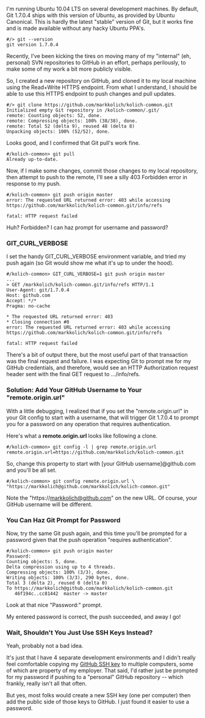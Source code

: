 I'm running Ubuntu 10.04 LTS on several development machines.  By default, Git 1.7.0.4 ships with this version of Ubuntu, as provided by Ubuntu Canonical.  This is hardly the latest "stable" version of Git, but it works fine and is made available without any hacky Ubuntu PPA's.

```plain
#/> git --version
git version 1.7.0.4
```

Recently, I've been kicking the tires on moving many of my "internal" (eh, personal) SVN repositories to GitHub in an effort, perhaps perilously, to make some of my work a bit more publicly visible.

So, I created a new repository on GitHub, and cloned it to my local machine using the Read+Write HTTPS endpoint.  From what I understand, I should be able to use this HTTPS endpoint to push changes and pull updates.

```
#/> git clone https://github.com/markkolich/kolich-common.git
Initialized empty Git repository in /kolich-common/.git/
remote: Counting objects: 52, done.
remote: Compressing objects: 100% (38/38), done.
remote: Total 52 (delta 9), reused 48 (delta 8)
Unpacking objects: 100% (52/52), done.
```

Looks good, and I confirmed that Git pull's work fine.

```
#/kolich-common> git pull
Already up-to-date.
```

Now, if I make some changes, commit those changes to my local repository, then attempt to push to the remote, I'll see a silly 403 Forbidden error in response to my push.

```
#/kolich-common> git push origin master
error: The requested URL returned error: 403 while accessing
https://github.com/markkolich/kolich-common.git/info/refs

fatal: HTTP request failed
```

Huh?  Forbidden?  I can haz prompt for username and password?

### GIT_CURL_VERBOSE

I set the handy GIT_CURL_VERBOSE environment variable, and tried my push again (so Git would show me what it's up to under the hood).

```
#/kolich-common> GIT_CURL_VERBOSE=1 git push origin master
...
> GET /markkolich/kolich-common.git/info/refs HTTP/1.1
User-Agent: git/1.7.0.4
Host: github.com
Accept: */*
Pragma: no-cache

* The requested URL returned error: 403
* Closing connection #0
error: The requested URL returned error: 403 while accessing
https://github.com/markkolich/kolich-common.git/info/refs

fatal: HTTP request failed
```

There's a bit of output there, but the most useful part of that transaction was the final request and failure.  I was expecting Git to prompt me for my GitHub credentials, and therefore, would see an HTTP Authorization request header sent with the final GET request to .../info/refs.

### Solution: Add Your GitHub Username to Your "remote.origin.url"

With a little debugging, I realized that if you set the "remote.origin.url" in your Git config to start with a username, that will trigger Git 1.7.0.4 to prompt you for a password on any operation that requires authentication.

Here's what a **remote.origin.url** looks like following a clone.

```
#/kolich-common> git config -l | grep remote.origin.url
remote.origin.url=https://github.com/markkolich/kolich-common.git
```

So, change this property to start with [your GitHub username]@github.com and you'll be all set.

```
#/kolich-common> git config remote.origin.url \
"https://markkolich@github.com/markkolich/kolich-common.git"
```

Note the "https://markkolich@github.com" on the new URL. Of course, your GitHub username will be different.

### You Can Haz Git Prompt for Password

Now, try the same Git push again, and this time you'll be prompted for a password given that the push operation "requires authentication".

```command-line
#/kolich-common> git push origin master
Password:
Counting objects: 5, done.
Delta compression using up to 4 threads.
Compressing objects: 100% (3/3), done.
Writing objects: 100% (3/3), 290 bytes, done.
Total 3 (delta 2), reused 0 (delta 0)
To https://markkolich@github.com/markkolich/kolich-common.git
   46f194c..cc81442  master -> master
```

Look at that nice "Password:" prompt.

My entered password is correct, the push succeeded, and away I go!

### Wait, Shouldn't You Just Use SSH Keys Instead?

Yeah, probably not a bad idea.

It's just that I have 4 separate development environments and I didn't really feel comfortable copying my [GitHub SSH key](https://help.github.com/articles/generating-ssh-keys#platform-all) to multiple computers, some of which are property of my employer.  That said, I'd rather just be prompted for my password if pushing to a "personal" GitHub repository -- which frankly, really isn't all that often.

But yes, most folks would create a new SSH key (one per computer) then add the public side of those keys to GitHub.  I just found it easier to use a password.

<!--- tags: git, http -->
